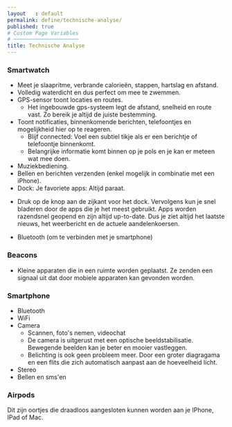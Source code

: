 ```yaml
---
layout   : default
permalink: define/technische-analyse/
published: true
# Custom Page Variables
# ─────────────────────
title: Technische Analyse
---
```


### Smartwatch
+ Meet je slaapritme, verbrande calorieën, stappen, hartslag en afstand. 
+ Volledig waterdicht en dus perfect om mee te zwemmen.
+ GPS-sensor toont locaties en routes.
  - Het ingebouwde gps-systeem legt de afstand, snelheid en route vast. Zo bereik je altijd de juiste bestemming. 
+ Toont notificaties, binnenkomende berichten, telefoontjes en mogelijkheid hier op te reageren.
  - Blijf connected: Voel een subtiel tikje als er een berichtje of telefoontje binnenkomt.
  - Belangrijke informatie komt binnen op je pols en je kan er meteen wat mee doen. 
+ Muziekbediening.
+ Bellen en berichten verzenden (enkel mogelijk in combinatie met een iPhone).
+ Dock: Je favoriete apps: Altijd paraat.
 - Druk op de knop aan de zijkant voor het dock. Vervolgens kun je snel bladeren door de apps die je het meest gebruikt. Apps worden razendsnel geopend en zijn altijd up-to-date. Dus je ziet altijd het laatste nieuws, het weerbericht en de actuele aandelenkoersen.
+ Bluetooth (om te verbinden met je smartphone)

### Beacons
+ Kleine apparaten die in een ruimte worden geplaatst.
Ze zenden een signaal uit dat door mobiele apparaten kan gevonden worden.

### Smartphone
+ Bluetooth
+ WiFi
+ Camera
  - Scannen, foto's nemen, videochat
  - De camera is uitgerust met een optische beeldstabilisatie. Bewegende beelden kan je beter en mooier vastleggen.
  - Belichting is ook geen probleem meer. Door een groter diagragama en een flits die zich automatisch aanpast aan de hoeveelheid licht.
+ Stereo
+ Bellen en sms'en

### Airpods
Dit zijn oortjes die draadloos aangesloten kunnen worden aan je IPhone, IPad of Mac.